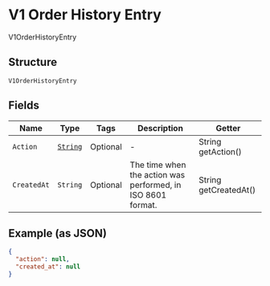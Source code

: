 
# V1 Order History Entry

V1OrderHistoryEntry

## Structure

`V1OrderHistoryEntry`

## Fields

| Name | Type | Tags | Description | Getter |
|  --- | --- | --- | --- | --- |
| `Action` | [`String`](../../doc/models/v1-order-history-entry-action.md) | Optional | - | String getAction() |
| `CreatedAt` | `String` | Optional | The time when the action was performed, in ISO 8601 format. | String getCreatedAt() |

## Example (as JSON)

```json
{
  "action": null,
  "created_at": null
}
```

